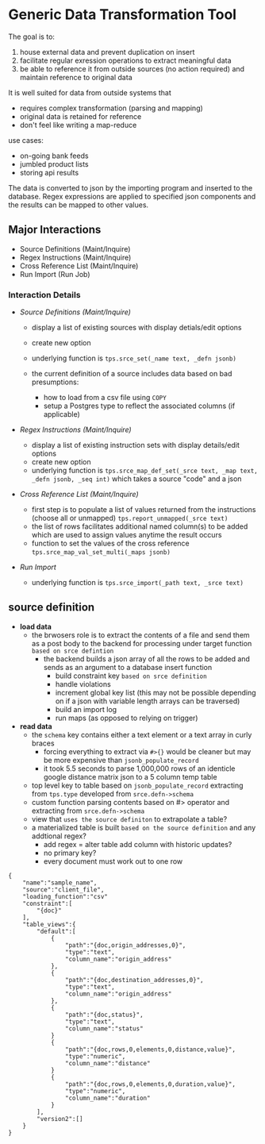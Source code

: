Generic Data Transformation Tool
=======================================================

The goal is to:
1. house external data and prevent duplication on insert
2. facilitate regular exression operations to extract meaningful data
3. be able to reference it from outside sources (no action required) and maintain reference to original data


It is well suited for data from outside systems that 
* requires complex transformation (parsing and mapping)
* original data is retained for reference
* don't feel like writing a map-reduce

use cases:
* on-going bank feeds
* jumbled product lists
* storing api results


The data is converted to json by the importing program and inserted to the database.
Regex expressions are applied to specified json components and the results can be mapped to other values.


Major Interactions
------------------------

* Source Definitions (Maint/Inquire)
* Regex Instructions (Maint/Inquire)
* Cross Reference List (Maint/Inquire)
* Run Import (Run Job)



### Interaction Details
* _Source Definitions (Maint/Inquire)_

    * display a list of existing sources with display detials/edit options
    * create new option
    * underlying function is `tps.srce_set(_name text, _defn jsonb)`

    * the current definition of a source includes data based on bad presumptions:
        * how to load from a csv file using `COPY`
        * setup a Postgres type to reflect the associated columns (if applicable)
        

* _Regex Instructions (Maint/Inquire)_

    * display a list of existing instruction sets with display details/edit options
    * create new option
    * underlying function is `tps.srce_map_def_set(_srce text, _map text, _defn jsonb, _seq int)` which takes a source "code" and a json

* _Cross Reference List (Maint/Inquire)_

    * first step is to populate a list of values returned from the instructions (choose all or unmapped) `tps.report_unmapped(_srce text)`
    * the list of rows facilitates additional named column(s) to be added which are used to assign values anytime the result occurs
    * function to set the values of the cross reference `tps.srce_map_val_set_multi(_maps jsonb)`

* _Run Import_

    * underlying function is `tps.srce_import(_path text, _srce text)`



source definition
----------------------------------------------------------------------

* **load data**
    * the brwosers role is to extract the contents of a file and send them as a post body to the backend for processing under target function `based on srce defintion`
        * the backend builds a json array of all the rows to be added and sends as an argument to a database insert function
            * build constraint key `based on srce definition`
            * handle violations
            * increment global key list (this may not be possible depending on if a json with variable length arrays can be traversed)
            * build an import log
            * run maps (as opposed to relying on trigger)
* **read data**
    * the `schema` key contains either a text element or a text array in curly braces
        * forcing everything to extract via `#>{}` would be cleaner but may be more expensive than `jsonb_populate_record`
        * it took 5.5 seconds to parse 1,000,000 rows of an identicle google distance matrix json to a 5 column temp table
    * top level key to table based on `jsonb_populate_record` extracting from `tps.type` developed from `srce.defn->schema`
    * custom function parsing contents based on #> operator and extracting from `srce.defn->schema`
    * view that `uses the source definiton` to extrapolate a table?
    * a materialized table is built `based on the source definition` and any addtional regex?
        * add regex = alter table add column with historic updates?
        * no primary key?
        * every document must work out to one row

```
{
    "name":"sample_name",
    "source":"client_file",
    "loading_function":"csv"
    "constraint":[
        "{doc}"
    ],
    "table_views":{
        "default":[
            {
                "path":"{doc,origin_addresses,0}",
                "type":"text",
                "column_name":"origin_address"
            },
            {
                "path":"{doc,destination_addresses,0}",
                "type":"text",
                "column_name":"origin_address"
            },
            {
                "path":"{doc,status}",
                "type":"text",
                "column_name":"status"
            }
            {
                "path":"{doc,rows,0,elements,0,distance,value}",
                "type":"numeric",
                "column_name":"distance"
            }
            {
                "path":"{doc,rows,0,elements,0,duration,value}",
                "type":"numeric",
                "column_name":"duration"
            }
        ],
        "version2":[]
    }
}
```